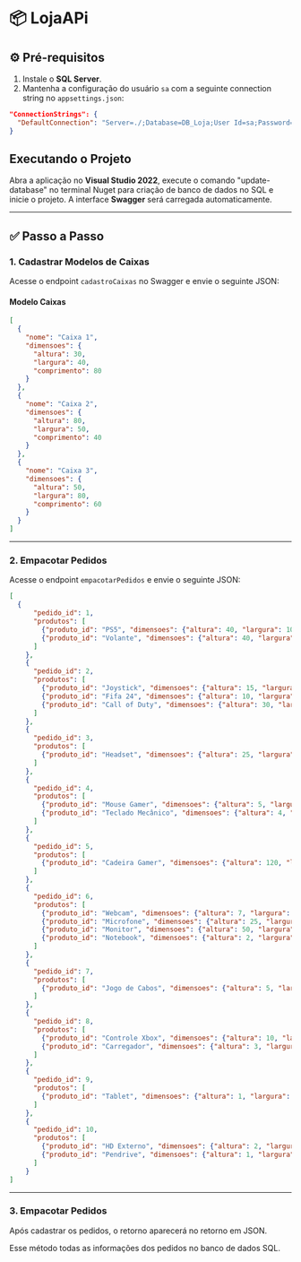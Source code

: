
# 📦 LojaAPi

## ⚙️ Pré-requisitos

1. Instale o **SQL Server**.
2. Mantenha a configuração do usuário `sa` com a seguinte connection string no `appsettings.json`:

```json
"ConnectionStrings": {
  "DefaultConnection": "Server=./;Database=DB_Loja;User Id=sa;Password=Banana123+;TrustServerCertificate=true"
}
```

## Executando o Projeto

Abra a aplicação no **Visual Studio 2022**, execute o comando "update-database" no terminal Nuget para criação de banco de dados no SQL e inicie o projeto. A interface **Swagger** será carregada automaticamente.

---

## ✅ Passo a Passo

### 1. Cadastrar Modelos de Caixas

Acesse o endpoint `cadastroCaixas` no Swagger e envie o seguinte JSON:

#### Modelo Caixas

```json
[
  {
    "nome": "Caixa 1",
    "dimensoes": {
      "altura": 30,
      "largura": 40,
      "comprimento": 80
    }
  },
  {
    "nome": "Caixa 2",
    "dimensoes": {
      "altura": 80,
      "largura": 50,
      "comprimento": 40
    }
  },
  {
    "nome": "Caixa 3",
    "dimensoes": {
      "altura": 50,
      "largura": 80,
      "comprimento": 60
    }
  }
]

```

---

### 2. Empacotar Pedidos

Acesse o endpoint `empacotarPedidos` e envie o seguinte JSON:

```json
[
  {
      "pedido_id": 1,
      "produtos": [
        {"produto_id": "PS5", "dimensoes": {"altura": 40, "largura": 10, "comprimento": 25}},
        {"produto_id": "Volante", "dimensoes": {"altura": 40, "largura": 30, "comprimento": 30}}
      ]
    },
    {
      "pedido_id": 2,
      "produtos": [
        {"produto_id": "Joystick", "dimensoes": {"altura": 15, "largura": 20, "comprimento": 10}},
        {"produto_id": "Fifa 24", "dimensoes": {"altura": 10, "largura": 30, "comprimento": 10}},
        {"produto_id": "Call of Duty", "dimensoes": {"altura": 30, "largura": 15, "comprimento": 10}}
      ]
    },
    {
      "pedido_id": 3,
      "produtos": [
        {"produto_id": "Headset", "dimensoes": {"altura": 25, "largura": 15, "comprimento": 20}}
      ]
    },
    {
      "pedido_id": 4,
      "produtos": [
        {"produto_id": "Mouse Gamer", "dimensoes": {"altura": 5, "largura": 8, "comprimento": 12}},
        {"produto_id": "Teclado Mecânico", "dimensoes": {"altura": 4, "largura": 45, "comprimento": 15}}
      ]
    },
    {
      "pedido_id": 5,
      "produtos": [
        {"produto_id": "Cadeira Gamer", "dimensoes": {"altura": 120, "largura": 60, "comprimento": 70}}
      ]
    },
    {
      "pedido_id": 6,
      "produtos": [
        {"produto_id": "Webcam", "dimensoes": {"altura": 7, "largura": 10, "comprimento": 5}},
        {"produto_id": "Microfone", "dimensoes": {"altura": 25, "largura": 10, "comprimento": 10}},
        {"produto_id": "Monitor", "dimensoes": {"altura": 50, "largura": 60, "comprimento": 20}},
        {"produto_id": "Notebook", "dimensoes": {"altura": 2, "largura": 35, "comprimento": 25}}
      ]
    },
    {
      "pedido_id": 7,
      "produtos": [
        {"produto_id": "Jogo de Cabos", "dimensoes": {"altura": 5, "largura": 15, "comprimento": 10}}
      ]
    },
    {
      "pedido_id": 8,
      "produtos": [
        {"produto_id": "Controle Xbox", "dimensoes": {"altura": 10, "largura": 15, "comprimento": 10}},
        {"produto_id": "Carregador", "dimensoes": {"altura": 3, "largura": 8, "comprimento": 8}}
      ]
    },
    {
      "pedido_id": 9,
      "produtos": [
        {"produto_id": "Tablet", "dimensoes": {"altura": 1, "largura": 25, "comprimento": 17}}
      ]
    },
    {
      "pedido_id": 10,
      "produtos": [
        {"produto_id": "HD Externo", "dimensoes": {"altura": 2, "largura": 8, "comprimento": 12}},
        {"produto_id": "Pendrive", "dimensoes": {"altura": 1, "largura": 2, "comprimento": 5}}
      ]
    }
]
```

---

### 3. Empacotar Pedidos

Após cadastrar os pedidos, o retorno aparecerá no retorno em JSON.

Esse método todas as informações dos pedidos no banco de dados SQL.
